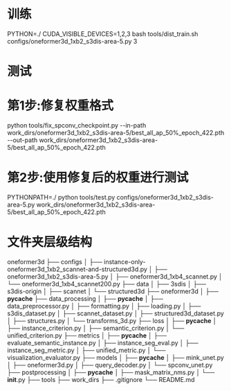 # 训练

PYTHON=./ CUDA_VISIBLE_DEVICES=1,2,3 bash tools/dist_train.sh configs/oneformer3d_1xb2_s3dis-area-5.py 3

# 测试

# 第1步:修复权重格式
python tools/fix_spconv_checkpoint.py --in-path work_dirs/oneformer3d_1xb2_s3dis-area-5/best_all_ap_50%_epoch_422.pth \
    --out-path work_dirs/oneformer3d_1xb2_s3dis-area-5/best_all_ap_50%_epoch_422.pth

# 第2步:使用修复后的权重进行测试
PYTHONPATH=./ python tools/test.py configs/oneformer3d_1xb2_s3dis-area-5.py work_dirs/oneformer3d_1xb2_s3dis-area-5/best_all_ap_50%_epoch_422.pth

# 文件夹层级结构
oneformer3d
├── configs
│   ├── instance-only-oneformer3d_1xb2_scannet-and-structured3d.py
│   ├── oneformer3d_1xb2_s3dis-area-5.py
│   ├── oneformer3d_1xb4_scannet.py
│   └── oneformer3d_1xb4_scannet200.py
├── data
│   ├── 3sdis
│   ├── s3dis-origin
│   ├── scannet
│   └── structured3d
├── oneformer3d
│   ├── __pycache__
├── data_processing
│   ├── __pycache__
│   ├── data_preprocessor.py
│   ├── formatting.py
│   ├── loading.py
│   ├── s3dis_dataset.py
│   ├── scannet_dataset.py
│   ├── structured3d_dataset.py
│   ├── structures.py
│   └── transforms_3d.py
├── loss
│   ├── __pycache__
│   ├── instance_criterion.py
│   ├── semantic_criterion.py
│   └── unified_criterion.py
├── metrics
│   ├── __pycache__
│   ├── evaluate_semantic_instance.py
│   ├── instance_seg_eval.py
│   ├── instance_seg_metric.py
│   ├── unified_metric.py
│   └── visualization_evaluator.py
├── models
│   ├── __pycache__
│   ├── mink_unet.py
│   ├── oneformer3d.py
│   ├── query_decoder.py
│   └── spconv_unet.py
├── postprocessing
│   ├── __pycache__
│   ├── mask_matrix_nms.py
│   └── __init__.py
├── tools
├── work_dirs
├── .gitignore
└── README.md
